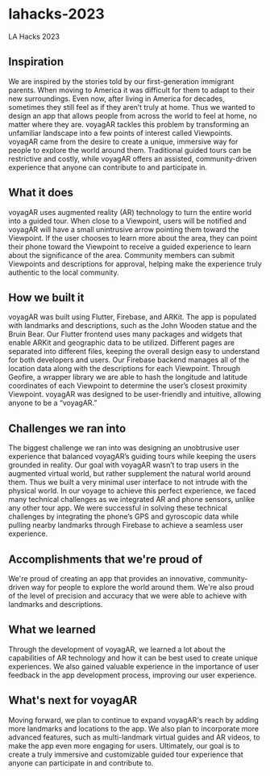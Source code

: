 # lahacks-2023
LA Hacks 2023

## Inspiration
We are inspired by the stories told by our first-generation immigrant parents. When moving to America it was difficult for them to adapt to their new surroundings. Even now, after living in America for decades, sometimes they still feel as if they aren’t truly at home. Thus we wanted to design an app that allows people from across the world to feel at home, no matter where they are. voyagAR tackles this problem by transforming an unfamiliar landscape into a few points of interest called Viewpoints. voyagAR came from the desire to create a unique, immersive way for people to explore the world around them. Traditional guided tours can be restrictive and costly, while voyagAR offers an assisted, community-driven experience that anyone can contribute to and participate in. 

## What it does
voyagAR uses augmented reality (AR) technology to turn the entire world into a guided tour. When close to a Viewpoint, users will be notified and voyagAR will have a small unintrusive arrow pointing them toward the Viewpoint. If the user chooses to learn more about the area, they can point their phone toward the Viewpoint to receive a guided experience to learn about the significance of the area. Community members can submit Viewpoints and descriptions for approval, helping make the experience truly authentic to the local community.

## How we built it
voyagAR was built using Flutter, Firebase, and ARKit. The app is populated with landmarks and descriptions, such as the John Wooden statue and the Bruin Bear. Our Flutter frontend uses many packages and widgets that enable ARKit and geographic data to be utilized. Different pages are separated into different files, keeping the overall design easy to understand for both developers and users. Our Firebase backend manages all of the location data along with the descriptions for each Viewpoint. Through Geofire, a wrapper library we are able to hash the longitude and latitude coordinates of each Viewpoint to determine the user’s closest proximity Viewpoint. voyagAR was designed to be user-friendly and intuitive, allowing anyone to be a “voyagAR.”

## Challenges we ran into
The biggest challenge we ran into was designing an unobtrusive user experience that balanced voyagAR’s guiding tours while keeping the users grounded in reality. Our goal with voyagAR wasn’t to trap users in the augmented virtual world, but rather supplement the natural world around them. Thus we built a very minimal user interface to not intrude with the physical world.  In our voyage to achieve this perfect experience, we faced many technical challenges as we integrated AR and phone sensors, unlike any other tour app. We were successful in solving these technical challenges by integrating the phone’s GPS and gyroscopic data while pulling nearby landmarks through Firebase to achieve a seamless user experience. 

## Accomplishments that we're proud of
We're proud of creating an app that provides an innovative, community-driven way for people to explore the world around them. We're also proud of the level of precision and accuracy that we were able to achieve with landmarks and descriptions.

## What we learned
Through the development of voyagAR, we learned a lot about the capabilities of AR technology and how it can be best used to create unique experiences. We also gained valuable experience in the importance of user feedback in the app development process, improving our user experience.

## What's next for voyagAR
Moving forward, we plan to continue to expand voyagAR's reach by adding more landmarks and locations to the app. We also plan to incorporate more advanced features, such as multi-landmark virtual guides and AR videos, to make the app even more engaging for users. Ultimately, our goal is to create a truly immersive and customizable guided tour experience that anyone can participate in and contribute to.
